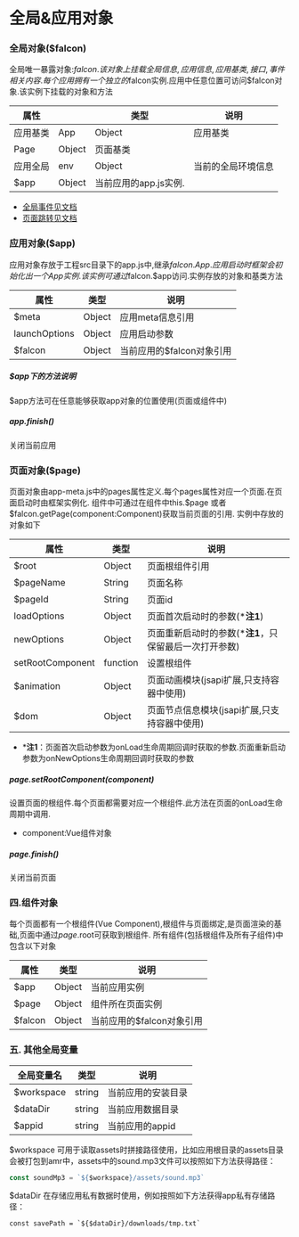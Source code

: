 # **全局&应用对象**

### 全局对象($falcon)

全局唯一暴露对象:$falcon.该对象上挂载全局信息,应用信息,应用基类,接口,事件相关内容. 每个应用拥有一个独立的$falcon实例.应用中任意位置可访问$falcon对象.该实例下挂载的对象和方法

| 属性     |        | 类型                  | 说明               |
| -------- | ------ | --------------------- | ------------------ |
| 应用基类 | App    | Object                | 应用基类           |
| Page     | Object | 页面基类              |                    |
| 应用全局 | env    | Object                | 当前的全局环境信息 |
| $app     | Object | 当前应用的app.js实例. |                    |

- [全局事件见文档](app/event/global)
- [页面跳转见文档](app/event/jump)

### 应用对象($app)

应用对象存放于工程src目录下的app.js中,继承$falcon.App.应用启动时框架会初始化出一个App实例.该实例可通过$falcon.$app访问.实例存放的对象和基类方法

| 属性          | 类型   | 说明                      |
| ------------- | ------ | ------------------------- |
| $meta         | Object | 应用meta信息引用          |
| launchOptions | Object | 应用启动参数              |
| $falcon       | Object | 当前应用的$falcon对象引用 |

##### $app下的方法说明

$app方法可在任意能够获取app对象的位置使用(页面或组件中)

##### app.finish()

关闭当前应用

### 页面对象($page)

页面对象由app-meta.js中的pages属性定义.每个pages属性对应一个页面.在页面启动时由框架实例化.
组件中可通过在组件中this.$page 或者 $falcon.getPage(component:Component)获取当前页面的引用.
实例中存放的对象如下

| 属性             | 类型     | 说明                                                   |
| ---------------- | -------- | ------------------------------------------------------ |
| $root            | Object   | 页面根组件引用                                         |
| $pageName        | String   | 页面名称                                               |
| $pageId          | String   | 页面id                                                 |
| loadOptions      | Object   | 页面首次启动时的参数(***注1**)                         |
| newOptions       | Object   | 页面重新启动时的参数(***注1**，只保留最后一次打开参数) |
| setRootComponent | function | 设置根组件                                             |
| $animation       | Object   | 页面动画模块(jsapi扩展,只支持容器中使用)               |
| $dom             | Object   | 页面节点信息模块(jsapi扩展,只支持容器中使用)           |

- ***注1**：页面首次启动参数为onLoad生命周期回调时获取的参数.页面重新启动参数为onNewOptions生命周期回调时获取的参数

##### page.setRootComponent(component)

设置页面的根组件.每个页面都需要对应一个根组件.此方法在页面的onLoad生命周期中调用.

- component:Vue组件对象

##### page.finish()

关闭当前页面

### 四.组件对象

每个页面都有一个根组件(Vue Component),根组件与页面绑定,是页面渲染的基础,页面中通过$page.$root可获取到根组件. 所有组件(包括根组件及所有子组件)中包含以下对象

| 属性    | 类型   | 说明                      |
| ------- | ------ | ------------------------- |
| $app    | Object | 当前应用实例              |
| $page   | Object | 组件所在页面实例          |
| $falcon | Object | 当前应用的$falcon对象引用 |

### 五. 其他全局变量

| 全局变量名 | 类型   | 说明               |
| ---------- | ------ | ------------------ |
| $workspace | string | 当前应用的安装目录 |
| $dataDir   | string | 当前应用数据目录   |
| $appid     | string | 当前应用的appid    |

$workspace 可用于读取assets时拼接路径使用，比如应用根目录的assets目录会被打包到amr中，assets中的sound.mp3文件可以按照如下方法获得路径：

```javascript
const soundMp3 = `${$workspace}/assets/sound.mp3`
```

$dataDir 在存储应用私有数据时使用，例如按照如下方法获得app私有存储路径：

```
const savePath = `${$dataDir}/downloads/tmp.txt`
```

